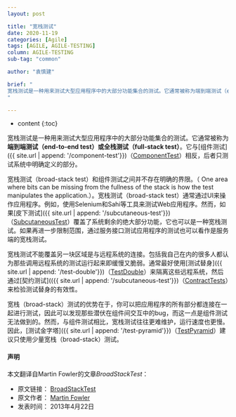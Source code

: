 ```yaml
---
layout: post

title: "宽栈测试"
date: 2020-11-19
categories: [Agile]
tags: [AGILE, AGILE-TESTING]
column: AGILE-TESTING
sub-tag: "common"

author: "袁慎建"

brief: "
宽栈测试是一种用来测试大型应用程序中的大部分功能集合的测试。它通常被称为端到端测试（end-to-end test）或全栈测试（full-stack test）。它与组件测试相反，后者只测试系统中明确定义的部分。
"

---
```


* content
{:toc}


宽栈测试是一种用来测试大型应用程序中的大部分功能集合的测试。它通常被称为**端到端测试（end-to-end test）**或**全栈测试（full-stack test）**。它与[组件测试]({{ site.url | append: '/component-test'}})（[ComponentTest](https://martinfowler.com/bliki/ComponentTest.html)）相反，后者只测试系统中明确定义的部分。


宽栈测试（broad-stack test）和组件测试之间并不存在明确的界限。（ One area where bits can be missing from the fullness of the stack is how the test manipulates the application.）。宽栈测试（broad-stack test）通常通过UI来操作应用程序。例如，使用Selenium和Sahi等工具来测试Web应用程序。然而，如果[皮下测试]({{ site.url | append: '/subcutaneous-test'}})（[SubcutaneousTest](https://martinfowler.com/bliki/SubcutaneousTest.html)）覆盖了系统剩余的绝大部分功能，它也可以是一种宽栈测试。如果再进一步限制范围，通过服务接口测试应用程序的测试也可以看作是服务端的宽栈测试。


宽栈测试不能覆盖另一块区域是与远程系统的连接。包括我自己在内的很多人都认为那些调用远程系统的测试运行起来即缓慢又脆弱。通常最好使用[测试替身]({{ site.url | append: '/test-double'}})（[TestDouble](https://martinfowler.com/bliki/TestDouble.html)）来隔离这些远程系统，然后通过[契约测试](({{ site.url | append: '/subcutaneous-test'}})（[ContractTests](https://martinfowler.com/bliki/ContractTest.html)）来检验测试替身的有效性。

宽栈（broad-stack）测试的优势在于，你可以把应用程序的所有部分都连接在一起进行测试，因此可以发现那些潜伏在组件间交互中的bug，而这一点是组件测试无法做到的。然而，与组件测试相比，宽栈测试往往更难维护，运行速度也更慢。因此，[测试金字塔]({{ site.url | append: '/test-pyramid'}})（[TestPyramid](https://martinfowler.com/bliki/TestPyramid.html)）建议只使用少量宽栈（broad-stack）测试。


#### 声明
本文翻译自Martin Fowler的文章*BroadStackTest*：
- 原文链接： [BroadStackTest](https://martinfowler.com/bliki/BroadStackTest.html)
- 原文作者： [Martin Fowler](https://martinfowler.com/)
- 发表时间： 2013年4月22日
